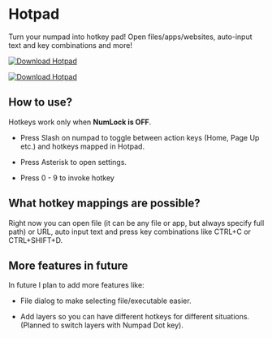 # Hotpad
Turn your numpad into hotkey pad! Open files/apps/websites, auto-input text and key combinations and more!

[![Download Hotpad](https://a.fsdn.com/con/app/sf-download-button)](https://sourceforge.net/projects/hotpad/files/latest/download)

[![Download Hotpad](https://img.shields.io/sourceforge/dt/hotpad.svg)](https://sourceforge.net/projects/hotpad/files/latest/download)

## How to use?

Hotkeys work only when **NumLock is OFF**.

- Press Slash on numpad to toggle between action keys (Home, Page Up etc.) and hotkeys mapped in Hotpad.

- Press Asterisk to open settings.

- Press 0 - 9 to invoke hotkey

## What hotkey mappings are possible?

Right now you can open file (it can be any file or app, but always specify full path) or URL, auto input text and press key combinations like CTRL+C or CTRL+SHIFT+D.

## More features in future

In future I plan to add more features like:

- File dialog to make selecting file/executable easier.

- Add layers so you can have different hotkeys for different situations. (Planned to switch layers with Numpad Dot key).

